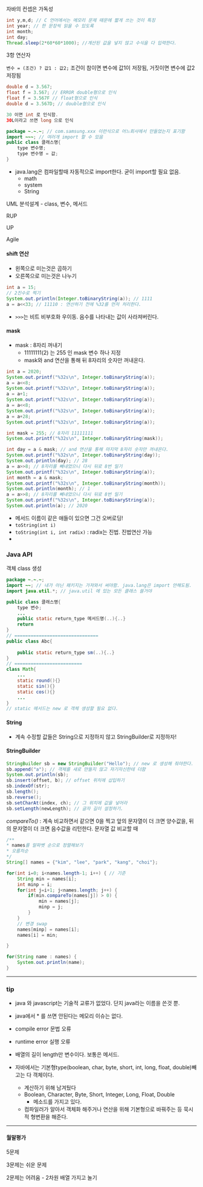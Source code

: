 자바의 컨셉은 가독성

```java
int y,m,d; // C 언어에서는 메모리 문제 때문에 짧게 쓰는 것이 특징
int year; // 한 문장씩 읽을 수 있도록
int month;
int day;
Thread.sleep(2*60*60*1000); //계산된 값을 넣지 않고 수식을 다 입력한다.
```



3항 연산자

`변수 = (조건) ? 값1 : 값2;` 조건이 참이면 변수에 값1이 저장됨, 거짓이면 변수에 값2 저장됨



```java
double d = 3.567;
float f = 3.567; // ERROR double형으로 인식
float f = 3.567F // float형으로 인식
double d = 3.567D; // double형으로 인식

30 이면 int 로 인식함.
30L이라고 쓰면 long 으로 인식
```



```java
package ~.~.~; // com.samsung.xxx 이런식으로 어느회사에서 만들었는지 표기함
import ~~~; // 여러개 import 할 수 있음
public class 클래스명{
    type 변수명;
    type 변수명 = 값;
}
```

- java.lang은 컴파일할때 자동적으로 import한다. 굳이 import할 필요 없음.
  - math
  - system
  - String



UML 분석설계 - class, 변수, 메서드

RUP

UP

Agile



#### shift 연산

- 왼쪽으로 미는것은 곱하기
- 오른쪽으로 미는것은 나누기

```java
int a = 15;
// 2진수로 찍기
System.out.println(Integer.toBinaryString(a)); // 1111
a = a<<33; // 11110 : 연산하기 전에 %32를 먼저 처리한다.
```

- `>>>`는 비트 비부호화 우이동. 음수를 나타내는 값이 사라져버린다.

#### mask 

- mask : 8자리 꺼내기
  - 11111111(2) 는 255 인 mask 변수 하나 지정
  - mask와 and 연산을 통해 뒤 8자리의 숫자만 꺼내온다.

```java
int a = 2020;
System.out.printf("%32s\n", Integer.toBinaryString(a));
a = a<<8;
System.out.printf("%32s\n", Integer.toBinaryString(a));
a = a+1;
System.out.printf("%32s\n", Integer.toBinaryString(a));
a = a<<8;
System.out.printf("%32s\n", Integer.toBinaryString(a));
a = a+28;
System.out.printf("%32s\n", Integer.toBinaryString(a));

int mask = 255; // 8자리 11111111 
System.out.printf("%32s\n", Integer.toBinaryString(mask));

int day = a & mask; // and 연산을 통해 마지막 8자리 숫자만 꺼내온다.
System.out.printf("%32s\n", Integer.toBinaryString(day));
System.out.println(day); // 28
a = a>>8; // 8자리를 빼내었으니 다시 뒤로 8번 밀기
System.out.printf("%32s\n", Integer.toBinaryString(a));
int month = a & mask;
System.out.printf("%32s\n", Integer.toBinaryString(month));
System.out.println(month); // 1
a = a>>8; // 8자리를 빼내었으니 다시 뒤로 8번 밀기
System.out.printf("%32s\n", Integer.toBinaryString(a));
System.out.println(a); // 2020
```





- 메서드 이름이 같은 애들이 있으면 그건 오버로딩!
- `toString(int i)` 
- `toString(int i, int radix)` : radix는 진법. 진법연산 가능
- 



### Java API

객체 class 생성

```java
package ~.~.~;
import ~~; // 내가 아닌 패키지는 가져와서 써야함. java.lang은 import 안해도됨.
import java.util.*; // java.util 에 있는 모든 클래스 쓸거야

public class 클래스명{
    type 변수;
    ...
    public static return_type 메서드명(..){..}
    return
}
// ===============================
public class Abc{
	
    public static return_type sm(..){..}
}
// =========================
class Math{
    ...
    static round(){}
    static sin(){}
    static cos(){}
    ...
}
// static 메서드는 new 로 객체 생성할 필요 없다.
```

#### String

- 계속 수정할 값들은 String으로 지정하지 않고 StringBuilder로 지정하자!

#### StringBuilder

```java
StringBuilder sb = new StringBuilder("Hello"); // new 로 생성해 줘야한다.
sb.append("a"); // 객체를 새로 만들지 않고 자기자신한테 더함
System.out.println(sb);
sb.insert(offset, b); // offset 위치에 삽입하기
sb.indexOf(str);
sb.length();
sb.reverse();
sb.setCharAt(index, ch); // 그 위치에 값을 넣어라
sb.setLength(newLength); // 글자 길이 설정하기.
```

*compareTo()* : 계속 비교하면서 같으면 0을 찍고 앞의 문자열이 더 크면 양수값을, 뒤의 문자열이 더 크면 음수값을 리턴한다.  문자열 값 비교할 때

```java
/**
* names를 알파벳 순으로 정렬해보기
* 오름차순
*/
String[] names = {"kim", "lee", "park", "kang", "choi"};

for(int i=0; i<names.length-1; i++) { // 기준
    String min = names[i];
    int minp = i;
    for(int j=i+1; j<names.length; j++) {
        if(min.compareTo(names[j]) > 0) {
            min = names[j];
            minp = j;
        }
	}
    // 변경 swap
    names[minp] = names[i];
    names[i] = min;

}

for(String name : names) {
	System.out.println(name);
}
```











---

### tip

- java 와 javascript는 기술적 교류가 없었다. 단지 java라는 이름을 쓴것 뿐.
- java에서 * 를 쓰면 안된다는 메모리 이슈는 없다.
- compile error 문법 오류
- runtime error 실행 오류
- 배열의 길이 length만 변수이다. 보통은 메서드.

- 자바에서는 기본형type(boolean, char, byte, short, int, long, float, double)빼고는 다 객체이다.
  - 계산하기 위해 남겨뒀다
  - Boolean, Character, Byte, Short, Integer, Long, Float, Double
    - 메소드를 가지고 있다.
  - 컴파일러가 알아서 객체화 해주거나 연산을 위해 기본형으로 바꿔주는 등 묵시적 형변환을 해준다.





---

#### 월말평가

5문제

3문제는 쉬운 문제

2문제는 어려움 - 2차원 배열 가지고 놀기





